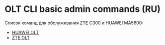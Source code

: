 # OLT CLI basic admin commands (RU)

Список команд для обслуживания ZTE C300 и HUAWEI MA5600:
- [HUAWEI OLT](https://github.com/ins1x/OLT/wiki/HUAWEI)
- [ZTE OLT](https://github.com/ins1x/OLT/wiki/ZTE)
